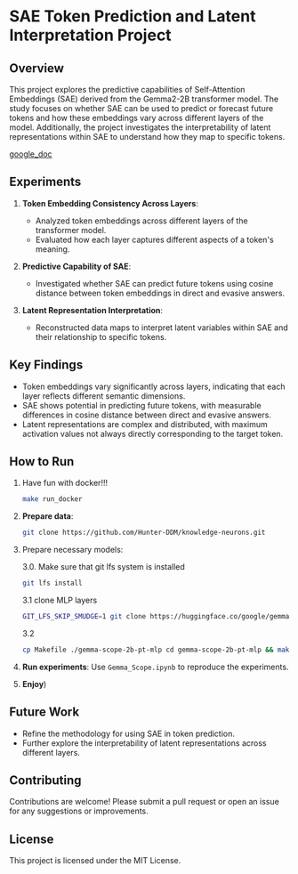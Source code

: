 
# **SAE Token Prediction and Latent Interpretation Project**

## **Overview**
This project explores the predictive capabilities of Self-Attention Embeddings (SAE) derived from the Gemma2-2B transformer model. The study focuses on whether SAE can be used to predict or forecast future tokens and how these embeddings vary across different layers of the model. Additionally, the project investigates the interpretability of latent representations within SAE to understand how they map to specific tokens.

[google_doc](https://docs.google.com/document/d/1rPW4Oya92TiiVqN7dyxrg-ZPkF9Okh9IKVOn43Ksqlg/edit?usp=sharing)

## **Experiments**
1. **Token Embedding Consistency Across Layers**:
   - Analyzed token embeddings across different layers of the transformer model.
   - Evaluated how each layer captures different aspects of a token's meaning.

2. **Predictive Capability of SAE**:
   - Investigated whether SAE can predict future tokens using cosine distance between token embeddings in direct and evasive answers.

3. **Latent Representation Interpretation**:
   - Reconstructed data maps to interpret latent variables within SAE and their relationship to specific tokens.

## **Key Findings**
- Token embeddings vary significantly across layers, indicating that each layer reflects different semantic dimensions.
- SAE shows potential in predicting future tokens, with measurable differences in cosine distance between direct and evasive answers.
- Latent representations are complex and distributed, with maximum activation values not always directly corresponding to the target token.

## **How to Run**
1. Have fun with docker!!!
   ```bash
   make run_docker
   ```
2. **Prepare data**:
   ```bash
   git clone https://github.com/Hunter-DDM/knowledge-neurons.git
   ```
3. Prepare necessary models:

   3.0. Make sure that git lfs system is installed
   ```bash 
   git lfs install
   ```
   3.1 clone MLP layers  
   ```bash
   GIT_LFS_SKIP_SMUDGE=1 git clone https://huggingface.co/google/gemma-scope-2b-pt-mlp
   ```
   3.2
   ```bash
   cp Makefile ./gemma-scope-2b-pt-mlp cd gemma-scope-2b-pt-mlp && make git_download
   ```
4. **Run experiments**: Use `Gemma_Scope.ipynb` to reproduce the experiments.
5. **Enjoy**)

## **Future Work**
- Refine the methodology for using SAE in token prediction.
- Further explore the interpretability of latent representations across different layers.

## **Contributing**
Contributions are welcome! Please submit a pull request or open an issue for any suggestions or improvements.

## **License**
This project is licensed under the MIT License.
